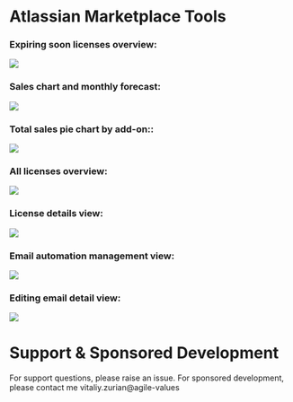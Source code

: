 Atlassian Marketplace Tools
===============

### Expiring soon licenses overview:
![](https://raw.githubusercontent.com/thecatontheflat/atlassian-marketplace-tools/master/docs/1.png)

### Sales chart and monthly forecast:
![](https://raw.githubusercontent.com/thecatontheflat/atlassian-marketplace-tools/master/docs/2.png)

### Total sales pie chart by add-on::
![](https://raw.githubusercontent.com/thecatontheflat/atlassian-marketplace-tools/master/docs/3.png)

### All licenses overview:
![](https://raw.githubusercontent.com/thecatontheflat/atlassian-marketplace-tools/master/docs/4.png)

### License details view:
![](https://raw.githubusercontent.com/thecatontheflat/atlassian-marketplace-tools/master/docs/7.png)

### Email automation management view:
![](https://raw.githubusercontent.com/thecatontheflat/atlassian-marketplace-tools/master/docs/6.png)

### Editing email detail view:
![](https://raw.githubusercontent.com/thecatontheflat/atlassian-marketplace-tools/master/docs/5.png)

# Support & Sponsored Development

For support questions, please raise an issue.
For sponsored development, please contact me vitaliy.zurian@agile-values
